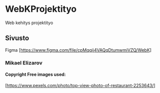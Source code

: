 # WebKProjektityo
 Web kehitys projektityo


## Sivusto
Figma
[https://www.figma.com/file/cpMqqij4VAQqDtumwmiVZQ/WebK]


### Mikael Elizarov






#### Copyright Free images used:
[https://www.pexels.com/photo/top-view-photo-of-restaurant-2253643/]

